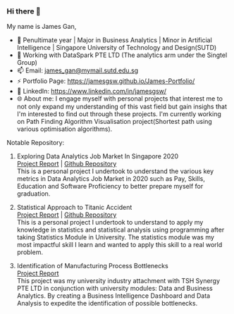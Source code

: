 ### Hi there 👋

My name is James Gan,

- 📖  Penultimate year | Major in Business Analytics | Minor in Artificial Intelligence | Singapore University of Technology and Design(SUTD)
- 🔭  Working with DataSpark PTE LTD (The analytics arm under the Singtel Group)
- 📫  Email: james_gan@mymail.sutd.edu.sg
- ⚡  Portfolio Page: https://jamesgsw.github.io/James-Portfolio/
- 🔗  LinkedIn: https://www.linkedin.com/in/jamesgsw/
- 🌐  About me: I engage myself with personal projects that interest me to not only expand my understanding of this vast field but gain insighs that I'm interested to find out through these projects. I'm currently working on Path Finding Algorithm Visualisation project(Shortest path using various optimisation algorithms).

Notable Repository:
1. Exploring Data Analytics Job Market In Singapore 2020 <br/>
[Project Report](https://jamesgsw.github.io/James-Portfolio/projects/job-market/) | [Github Repository](https://github.com/jamesgsw/Exploring-Data-and-Analytics-Job-Market-Outlook-in-Singapore-2020) <br/>
This is a personal project I undertook to understand the various key metrics in  Data Analytics Job Market in 2020 such as Pay, Skills, Education and Software Proficiency to better prepare myself for graduation.

2. Statistical Approach to Titanic Accident <br/>
[Project Report](https://jamesgsw.github.io/James-Portfolio/projects/titanic-accident/) | [Github Repository](https://github.com/jamesgsw/A-Statistical-Approach-to-the-Titanic-Accident) <br/>
This is a personal project I undertook to understand to apply my knowledge in statistics and statistical analysis using programming after taking Statistics Module in University. The statistics module was my most impactful skill I learn and wanted to apply this skill to a real world problem.

3. Identification of Manufacturing Process Bottlenecks <br/>
[Project Report](https://jamesgsw.github.io/James-Portfolio/projects/tsh-manufacturing-bottleneck/) <br/>
This project was my university industry attachment with TSH Synergy PTE LTD in conjunction with university modules: Data and Business Analytics. By creating a Business Intelligence Dashboard and Data Analysis to expedite the identification of possible bottlenecks.

<!--
- 🌱 I’m currently learning ...
- 👯 I’m looking to collaborate on ...
- 🤔 I’m looking for help with ...
- 💬 Ask me about ...
-->
